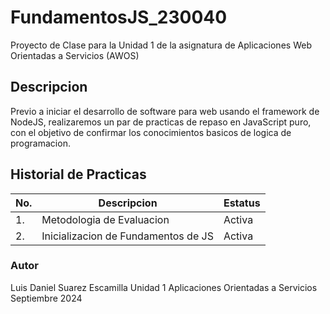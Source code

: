 # FundamentosJS_230040
Proyecto de Clase para la Unidad 1 de la asignatura de Aplicaciones Web Orientadas a Servicios (AWOS)


## Descripcion

Previo a iniciar el desarrollo de software para web usando el framework de NodeJS, realizaremos un par de practicas de repaso en JavaScript puro, con el objetivo de confirmar los conocimientos basicos de logica de programacion.


## Historial de Practicas

|No.|Descripcion|Estatus|
|--|--|--|
|1.|Metodologia de Evaluacion|Activa|
|2.|Inicializacion de Fundamentos de JS|Activa|

### Autor
Luis Daniel Suarez Escamilla
Unidad 1
Aplicaciones Orientadas a Servicios
Septiembre 2024